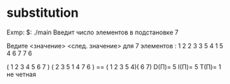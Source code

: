 substitution
============
Exmp:
$: ./main
 Введит число элементов в подстановке 7
 
 Ведите <значение> <след. значение> для 7 элементов :
 1 2
 2 3
 3 5
 4 1
 5 4
 6 7
 7 6
  
  ( 1 2 3 4 5 6 7 )
  ( 2 3 5 1 4 7 6 )  ==  ( 1 2 3 5 4)( 6 7)
  D(П)= 5
  I(П)= 5
  T(П)= 1 не четная
   
